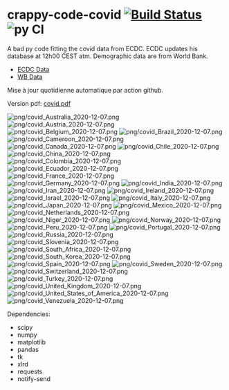 # crappy-code-covid [![Build Status](https://cloud.drone.io/api/badges/a-lemonnier/crappy-code-covid/status.svg)](https://cloud.drone.io/a-lemonnier/crappy-code-covid) ![py CI](https://github.com/a-lemonnier/crappy-code-covid/workflows/py%20CI/badge.svg)
 
A bad py code fitting the covid data from ECDC. ECDC updates his database at 12h00 CEST atm. Demographic data are from World Bank.
 
- [ECDC Data](https://www.ecdc.europa.eu/en/publications-data/download-todays-data-geographic-distribution-covid-19-cases-worldwide)
- [WB Data](https://data.worldbank.org/indicator/sp.pop.totl)
 
 
Mise à jour quotidienne automatique par action github.
 
Version pdf: [covid.pdf](https://github.com/a-lemonnier/crappy-code-covid/raw/master/covid.pdf)
 
![png/covid_Australia_2020-12-07.png](png/covid_Australia_2020-12-07.png)
![png/covid_Austria_2020-12-07.png](png/covid_Austria_2020-12-07.png)
![png/covid_Belgium_2020-12-07.png](png/covid_Belgium_2020-12-07.png)
![png/covid_Brazil_2020-12-07.png](png/covid_Brazil_2020-12-07.png)
![png/covid_Cameroon_2020-12-07.png](png/covid_Cameroon_2020-12-07.png)
![png/covid_Canada_2020-12-07.png](png/covid_Canada_2020-12-07.png)
![png/covid_Chile_2020-12-07.png](png/covid_Chile_2020-12-07.png)
![png/covid_China_2020-12-07.png](png/covid_China_2020-12-07.png)
![png/covid_Colombia_2020-12-07.png](png/covid_Colombia_2020-12-07.png)
![png/covid_Ecuador_2020-12-07.png](png/covid_Ecuador_2020-12-07.png)
![png/covid_France_2020-12-07.png](png/covid_France_2020-12-07.png)
![png/covid_Germany_2020-12-07.png](png/covid_Germany_2020-12-07.png)
![png/covid_India_2020-12-07.png](png/covid_India_2020-12-07.png)
![png/covid_Iran_2020-12-07.png](png/covid_Iran_2020-12-07.png)
![png/covid_Ireland_2020-12-07.png](png/covid_Ireland_2020-12-07.png)
![png/covid_Israel_2020-12-07.png](png/covid_Israel_2020-12-07.png)
![png/covid_Italy_2020-12-07.png](png/covid_Italy_2020-12-07.png)
![png/covid_Japan_2020-12-07.png](png/covid_Japan_2020-12-07.png)
![png/covid_Mexico_2020-12-07.png](png/covid_Mexico_2020-12-07.png)
![png/covid_Netherlands_2020-12-07.png](png/covid_Netherlands_2020-12-07.png)
![png/covid_Niger_2020-12-07.png](png/covid_Niger_2020-12-07.png)
![png/covid_Norway_2020-12-07.png](png/covid_Norway_2020-12-07.png)
![png/covid_Peru_2020-12-07.png](png/covid_Peru_2020-12-07.png)
![png/covid_Portugal_2020-12-07.png](png/covid_Portugal_2020-12-07.png)
![png/covid_Russia_2020-12-07.png](png/covid_Russia_2020-12-07.png)
![png/covid_Slovenia_2020-12-07.png](png/covid_Slovenia_2020-12-07.png)
![png/covid_South_Africa_2020-12-07.png](png/covid_South_Africa_2020-12-07.png)
![png/covid_South_Korea_2020-12-07.png](png/covid_South_Korea_2020-12-07.png)
![png/covid_Spain_2020-12-07.png](png/covid_Spain_2020-12-07.png)
![png/covid_Sweden_2020-12-07.png](png/covid_Sweden_2020-12-07.png)
![png/covid_Switzerland_2020-12-07.png](png/covid_Switzerland_2020-12-07.png)
![png/covid_Turkey_2020-12-07.png](png/covid_Turkey_2020-12-07.png)
![png/covid_United_Kingdom_2020-12-07.png](png/covid_United_Kingdom_2020-12-07.png)
![png/covid_United_States_of_America_2020-12-07.png](png/covid_United_States_of_America_2020-12-07.png)
![png/covid_Venezuela_2020-12-07.png](png/covid_Venezuela_2020-12-07.png)
 
Dependencies:
- scipy
- numpy
- matplotlib
- pandas
- tk
- xlrd
- requests
- notify-send
